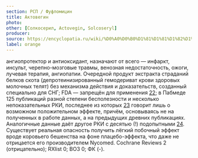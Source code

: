 ```yaml
---
section: РСП / Фуфломицин
title: Актовегин
photo:
other: [Солкосерил, Actovegin, Solcoseryl]
producer:
source: https://encyclopatia.ru/wiki/%D0%A0%D0%B0%D1%81%D1%81%D1%82%D1%80%D0%B5%D0%BB%D1%8C%D0%BD%D1%8B%D0%B9_%D1%81%D0%BF%D0%B8%D1%81%D0%BE%D0%BA_%D0%BF%D1%80%D0%B5%D0%BF%D0%B0%D1%80%D0%B0%D1%82%D0%BE%D0%B2
label: orange
---
```


ангиопротектор и антиоксидант, назначают от всего — инфаркт, инсульт, черепно-мозговые травмы, венозная недостаточность, ожоги, лучевая терапия, ангиопатии. Очередной продукт экстракта страданий белков скота (депротеинизированный гемодериват крови здоровых молочных телят) без механизма действия и доказательств, созданный специально для СНГ; FDA — запрещён для применения [22](http://www.fda.gov/ICECI/CriminalInvestigations/ucm262317.htm); в Пабмеде 125 публикаций разной степени бесполезности и несколько непоказательных РКИ, последнее из которых [23](http://www.ncbi.nlm.nih.gov/pubmed/24516413) говорит лишь о возможном положительном эффекте, причём, основываясь не на полученных в работе данных, а на предыдущих древних публикациях. Аналогичные данные даёт другое РКИ с десятью (!) подопытными [24](http://www.ncbi.nlm.nih.gov/pubmed/6395527). Существует реальная опасность получить лёгкий побочный эффект вроде коровьего бешенства на фоне плацебо-эффекта, что даже не отрицается его производителем Nycomed. Cochrane Reviews 2 (отрицательно); RXlist 0; ВОЗ 0; ФК (-).
